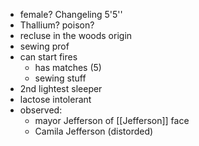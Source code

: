 - female? Changeling 5'5''
- Thallium? poison?
- recluse in the woods origin
- sewing prof
- can start fires
	- has matches (5)
	- sewing stuff
- 2nd lightest sleeper
- lactose intolerant
- observed:
	- mayor Jefferson of [[Jefferson]] face
	- Camila Jefferson (distorded)